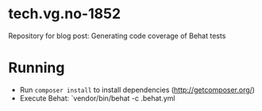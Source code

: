 tech.vg.no-1852
===============
Repository for blog post: Generating code coverage of Behat tests

Running
=======
 * Run `composer install` to install dependencies (http://getcomposer.org/)
 * Execute Behat: `vendor/bin/behat -c .behat.yml
